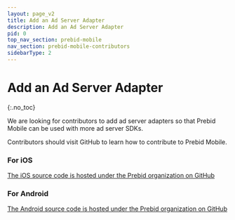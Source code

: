 ```yaml
---
layout: page_v2
title: Add an Ad Server Adapter
description: Add an Ad Server Adapter
pid: 0
top_nav_section: prebid-mobile
nav_section: prebid-mobile-contributors
sidebarType: 2
---
```




# Add an Ad Server Adapter
{:.no_toc}

We are looking for contributors to add ad server adapters so that Prebid Mobile can be used with more ad server SDKs.

Contributors should visit GitHub to learn how to contribute to Prebid Mobile.

### For iOS

[The iOS source code is hosted under the Prebid organization on GitHub](https://github.com/aclrys/prebid-mobile-ios)

### For Android

[The Android source code is hosted under the Prebid organization on GitHub](https://github.com/aclrys/prebid-mobile-android)



